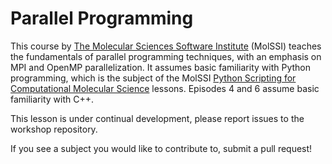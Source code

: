 # Parallel Programming

This course by [The Molecular Sciences Software Institute](https://molssi.org/>) (MolSSI) teaches the fundamentals of parallel programming techniques, with an emphasis on MPI and OpenMP parallelization.
It assumes basic familiarity with Python programming, which is the subject of the MolSSI [Python Scripting for Computational Molecular Science](https://education.molssi.org/python_scripting_cms/) lessons.
Episodes 4 and 6 assume basic familiarity with C++.

This lesson is under continual development, please report issues to the 
workshop repository.

If you see a subject you would like to contribute to, submit a pull request!
